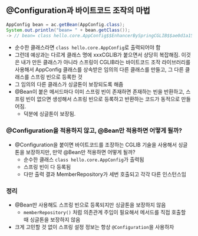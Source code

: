 ## @Configuration과 바이트코드 조작의 마법
```java
AppConfig bean = ac.getBean(AppConfig.class);
System.out.println("bean= " + bean.getClass());
-> // bean= class hello.core.AppConfig$$EnhancerBySpringCGLIB$$ae0d1a15
```
- 순수한 클래스라면 ``class hello.core.AppConfig``로 출력되어야 함
- 그런데 예상과는 다르게 클래스 명에 xxxCGLIB가 붙으면서 상당히 복잡해짐.
이것은 내가 만든 클래스가 아니라 스프링이 CGLIB라는 바이트코드 조작 라이브러리를 사용해서 AppConfig 클래스를
  상속받은 임의의 다른 클래스를 만들고, 그 다른 클래스를 스프링 빈으로 등록한 것
- 그 임의의 다른 클래스가 싱글톤이 보장되도록 해줌
- @Bean이 붙은 메서드마다 이미 스프링 빈이 존재하면 존재하는 빈을 반환하고, 스프링 빈이 없으면 생성해서 스프링
빈으로 등록하고 반환하는 코드가 동적으로 만들어짐.
  - 덕분에 싱글톤이 보장됨.

### @Configuration을 적용하지 않고, @Bean만 적용하면 어떻게 될까?
- @Configuration을 붙이면 바이트코드를 조장하는 CGLIB 기술을 사용해서 싱글톤을 보장하지만, 만약 @Bean만 
적용하면 어떻게 될까?
    - 순수한 클래스 ``class hello.core.AppConfig``가 출력됨
    - 스프링 빈이 다 등록됨
    - 다만 출력 결과 MemberRepository가 세번 호출되고 각각 다른 인스턴스임
    
### 정리
- @Bean만 사용해도 스프링 빈으로 등록되지만 싱글톤을 보장하지 않음
    - ``memberRepository()`` 처럼 의존관계 주입이 필요해서 메서드를 직접 호출할 때 싱글톤을 보장하지 않음
- 크게 고민할 것 없이 스프링 설정 정보는 항상 ``@Configuration``을 사용하자    